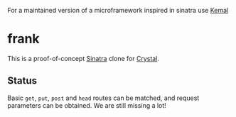 For a maintained version of a microframework inspired in sinatra use [Kemal](https://github.com/sdogruyol/kemal)

# frank

This is a proof-of-concept [Sinatra](http://www.sinatrarb.com/) clone for [Crystal](http://www.crystal-lang.org).

## Status

Basic `get`, `put`, `post` and `head` routes can be matched, and request parameters can be obtained.
We are still missing a lot!
